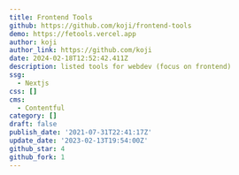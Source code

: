 ```yaml
---
title: Frontend Tools
github: https://github.com/koji/frontend-tools
demo: https://fetools.vercel.app
author: koji
author_link: https://github.com/koji
date: 2024-02-18T12:52:42.411Z
description: listed tools for webdev (focus on frontend)
ssg:
  - Nextjs
css: []
cms:
  - Contentful
category: []
draft: false
publish_date: '2021-07-31T22:41:17Z'
update_date: '2023-02-13T19:54:00Z'
github_star: 4
github_fork: 1
---
```

